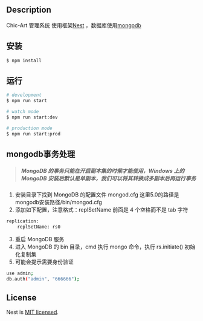 
## Description

Chic-Art 管理系统 使用框架[Nest](https://github.com/nestjs/nest) ，数据库使用[mongodb](https://www.mongodb.com/zh-cn)

## 安装

```bash
$ npm install
```

## 运行

```bash
# development
$ npm run start

# watch mode
$ npm run start:dev

# production mode
$ npm run start:prod
```


## mongodb事务处理

> ##### MongoDB 的事务只能在开启副本集的时候才能使用，Windows 上的 MongoDB 安装后默认是单副本，我们可以将其转换成多副本后再运行事务

1. 安装目录下找到 MongoDB 的配置文件 mongod.cfg 这里5.0的路径是 mongodb安装路径/bin/mongod.cfg
2. 添加如下配置，注意格式：replSetName 前面是 4 个空格而不是 tab 字符

```bash
replication:
    replSetName: rs0
```

3. 重启 MongoDB 服务
4. 进入 MongoDB 的 bin 目录，cmd 执行 mongo 命令，执行 rs.initiate() 初始化复制集
5. 可能会提示需要身份验证

```bash
use admin;
db.auth("admin", "666666");
```


## License

Nest is [MIT licensed](LICENSE).
